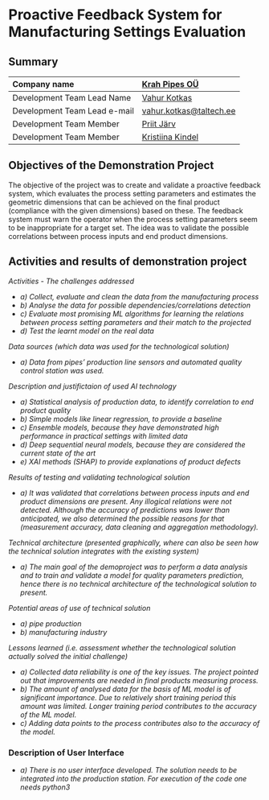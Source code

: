 # Proactive Feedback System for Manufacturing Settings Evaluation
## Summary

| Company name | [Krah Pipes OÜ](https://www.krah-pipes.ee/) |
| :--- | :--- |
| Development Team Lead Name | [Vahur Kotkas](https://taltech.ee/en/department-of-software-science/cooperation/applied-artificial-intelligence-group) |
| Development Team Lead e-mail | [vahur.kotkas@taltech.ee](mailto:vahur.kotkas@taltech.ee) |
| Development Team Member | [Priit Järv](https://taltech.ee/en/department-of-software-science/cooperation/applied-artificial-intelligence-group) |
| Development Team Member | [Kristiina Kindel](https://taltech.ee/en/department-of-software-science/cooperation/applied-artificial-intelligence-group) 

## Objectives of the Demonstration Project
The objective of the project was to create and validate a proactive feedback system, which evaluates the process setting parameters and estimates the geometric dimensions that can be achieved on the final product (compliance with the given dimensions) based on these. The feedback system must warn the operator when the process setting parameters seem to be inappropriate for a target set. The idea was to validate the possible correlations between process inputs and end product dimensions.

## Activities and results of demonstration project
*Activities - The challenges addressed*
-  *a) Collect, evaluate and clean the data from the manufacturing process*
-  *b) Analyse the data for possible dependencies/correlations detection*
-  *c) Evaluate most promising ML algorithms for learning the relations between process setting parameters and their match to the projected*
-  *d) Test the learnt model on the real data*

*Data sources (which data was used for the technological solution)*
-  *a) Data from pipes’ production line sensors and automated quality control station was used.*

*Description and justifictaion of used AI technology*
-  *a) Statistical analysis of production data, to identify correlation to end product quality*
-  *b) Simple models like linear regression, to provide a baseline*
-  *c) Ensemble models, because they have demonstrated high performance in practical settings with limited data*
-  *d) Deep sequential neural models, because they are considered the current state of the art*
-  *e) XAI methods (SHAP) to provide explanations of product defects*

*Results of testing and validating technological solution*
-  *a) It was validated that correlations between process inputs and end product dimensions are present. Any illogical relations were not detected.
Although the accuracy of predictions was lower than anticipated, we also determined the possible reasons for that (measurement accuracy, data cleaning and aggregation methodology).*

*Technical architecture (presented graphically, where can also be seen how the technical solution integrates with the existing system)*
-  *a) The main goal of the demoproject was to perform a data analysis and to train and validate a model for quality parameters prediction, hence there is no technical architecture of the technological solution to present.*

*Potential areas of use of technical solution*
-  *a) pipe production*
-  *b) manufacturing industry*

*Lessons learned (i.e. assessment whether the technological solution actually solved the initial challenge)*
-  *a) Collected data reliability is one of the key issues. The project pointed out that improvements are needed in final products measuring process.*
-  *b) The amount of analysed data for the basis of ML model is of significant importance. Due to relatively short training period this amount was limited. Longer training period contributes to the accuracy of the ML model.*
-  *c) Adding data points to the process contributes also to the accuracy of the model.*

### Description of User Interface
-  *a) There is no user interface developed. The solution needs to be integrated into the production station. For execution of the code one needs python3*
